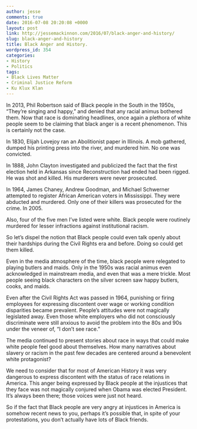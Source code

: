 ```yaml
---
author: jesse
comments: true
date: 2016-07-08 20:20:08 +0000
layout: post
link: http://jessemackinnon.com/2016/07/black-anger-and-history/
slug: black-anger-and-history
title: Black Anger and History.
wordpress_id: 354
categories:
- History
- Politics
tags:
- Black Lives Matter
- Criminal Justice Reform
- Ku Klux Klan
---
```


In 2013, Phil Robertson said of Black people in the South in the 1950s, “They’re singing and happy,” and denied that any racial animus bothered them. Now that race is dominating headlines, once again a plethora of white people seem to be claiming that black anger is a recent phenomenon. This is certainly not the case.

In 1830, Elijah Lovejoy ran an Abolitionist paper in Illinois. A mob gathered, dumped his printing press into the river, and murdered him. No one was convicted.




In 1888, John Clayton investigated and publicized the fact that the first election held in Arkansas since Reconstruction had ended had been rigged. He was shot and killed. His murderers were never prosecuted.

In 1964, James Chaney, Andrew Goodman, and Michael Schwerner attempted to register African American voters in Mississippi. They were abducted and murdered. Only one of their killers was prosecuted for the crime. In 2005.

Also, four of the five men I’ve listed were white. Black people were routinely murdered for lesser infractions against institutional racism.

So let’s dispel the notion that Black people could even talk openly about their hardships during the Civil Rights era and before. Doing so could get them killed.

Even in the media atmosphere of the time, black people were relegated to playing butlers and maids. Only in the 1950s was racial animus even acknowledged in mainstream media, and even that was a mere trickle. Most people seeing black characters on the silver screen saw happy butlers, cooks, and maids.

Even after the Civil Rights Act was passed in 1964, punishing or firing employees for expressing discontent over wage or working condition disparities became prevalent. People’s attitudes were not magically legislated away. Even those white employers who did not consciously discriminate were still anxious to avoid the problem into the 80s and 90s under the veneer of, “I don’t see race.”

The media continued to present stories about race in ways that could make white people feel good about themselves. How many narratives about slavery or racism in the past few decades are centered around a benevolent white protagonist?

We need to consider that for most of American History it was very dangerous to express discontent with the status of race relations in America. This anger being expressed by Black people at the injustices that they face was not magically conjured when Obama was elected President. It’s always been there; those voices were just not heard.

So if the fact that Black people are very angry at injustices in America is somehow recent news to you, perhaps it’s possible that, in spite of your protestations, you don’t actually have lots of Black friends.


